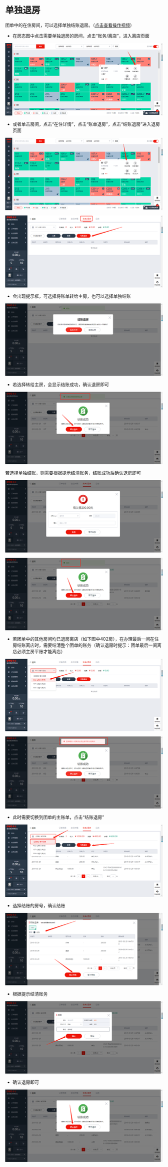 # 单独退房

团单中的在住房间，可以选择单独结账退房。（[点击查看操作视频](http://crs-pms-vidio.oss-cn-beijing.aliyuncs.com/%E9%80%90%E4%B8%80%E9%80%80%E6%88%BF.mp4)）

* 在房态图中点击需要单独退房的房间，点击“账务/离店”，进入离店页面

![](../../../.gitbook/assets/image%20%28664%29.png)

* 或者单击房间，点击“在住详情”，点击“账单退房”，点击“结账退房”进入退房页面

![](../../../.gitbook/assets/image%20%28389%29.png)

![](../../../.gitbook/assets/image%20%28160%29.png)

* 会出现提示框，可选择将账单转给主房，也可以选择单独结账

![](../../../.gitbook/assets/image%20%2824%29.png)

* 若选择转给主房，会显示结账成功，确认退房即可

![](../../../.gitbook/assets/image%20%28551%29.png)

若选择单独结账，则需要根据提示结清账务，结账成功后确认退房即可

![](../../../.gitbook/assets/image%20%28665%29.png)

![](../../../.gitbook/assets/image%20%28568%29.png)

* 若团单中的其他房间均已退房离店（如下图中402房），在办理最后一间在住房结账离店时，需要结清整个团单的账务（确认退房时提示：团单最后一间离店必须主房平账才能离店）

![](../../../.gitbook/assets/image%20%28388%29.png)

![](../../../.gitbook/assets/image%20%28399%29.png)

* 此时需要切换到团单的主账单，点击“结账退房”

![](../../../.gitbook/assets/image%20%28496%29.png)

* 选择结账的房号，确认结账

![](../../../.gitbook/assets/image%20%28601%29.png)

* 根据提示结清账务

![](../../../.gitbook/assets/image%20%28484%29.png)

* 确认退房即可

![](../../../.gitbook/assets/image%20%28353%29.png)



